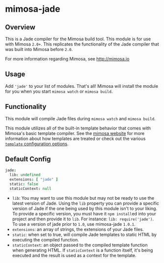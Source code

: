 mimosa-jade
===========

## Overview

This is a Jade compiler for the Mimosa build tool. This module is for use with Mimosa `2.0+`.
This replicates the functionality of the Jade compiler that was built into Mimosa before `2.0`.

For more information regarding Mimosa, see http://mimosa.io

## Usage

Add `'jade'` to your list of modules. That's all!
Mimosa will install the module for you when you start `mimosa watch` or `mimosa build`.

## Functionality

This module will compile Jade files during `mimosa watch` and `mimosa build`.

This module utilizes all of the built-in template behavior that comes with Mimosa's basic template compiler.
See the [mimosa website](http://mimosa.io/compilers.html#mt) for more information about how templates are treated
or check out the various [`template` configuration options](http://mimosa.io/configuration.html#templates).

## Default Config

```coffeescript
jade:
  lib: undefined
  extensions: [ "jade" ]
  static: false
  staticContext: null
```

* `lib`: You may want to use this module but may not be ready to use the latest version of Jade.
Using the `lib` property you can provide a specific version of Jade if the one being used by this module
isn't to your liking. To provide a specific version, you must have it `npm install`ed into your project and
then provide it to `lib`. For instance: `lib: require('jade')`.
To use a version of jade prior to `1.0`, use mimosa-jade `1.0.1`.
* `extensions`: an array of strings, the extensions of your Jade files.
* `static`: when set to true, will compile Jade templates to static HTML by executing the compiled function.
* `staticContext`: an object passed to the compiled template function when generating HTML.
If `staticContext` is a function itself, it's being executed and the result is used as a context for the template.
